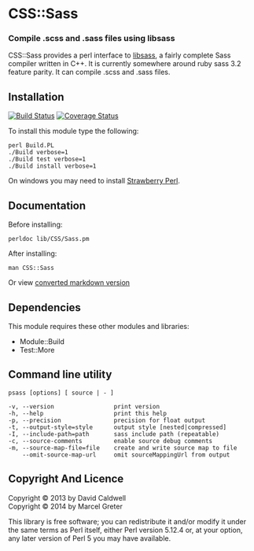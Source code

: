CSS::Sass
=========

### Compile .scss and .sass files using libsass

CSS::Sass provides a perl interface to [libsass][1], a fairly complete
Sass compiler written in C++. It is currently somewhere around ruby sass
3.2 feature parity. It can compile .scss and .sass files.

[1]: https://github.com/sass/libsass

Installation
------------

[![Build Status](https://travis-ci.org/sass/perl-libsass.svg?branch=master)](https://travis-ci.org/sass/perl-libsass)
[![Coverage Status](https://img.shields.io/coveralls/sass/perl-libsass.svg)](https://coveralls.io/r/sass/perl-libsass?branch=master)

To install this module type the following:

    perl Build.PL
    ./Build verbose=1
    ./Build test verbose=1
    ./Build install verbose=1

On windows you may need to install [Strawberry Perl](http://strawberryperl.com/).

Documentation
-------------

Before installing:

    perldoc lib/CSS/Sass.pm

After installing:

    man CSS::Sass

Or view [converted markdown version][1]

[1]: https://github.com/sass/perl-libsass/blob/master/lib/CSS/Sass.md

Dependencies
------------

This module requires these other modules and libraries:

  * Module::Build
  * Test::More

Command line utility
--------------------

```
psass [options] [ source | - ]
```

```
-v, --version                 print version
-h, --help                    print this help
-p, --precision               precision for float output
-t, --output-style=style      output style [nested|compressed]
-I, --include-path=path       sass include path (repeatable)
-c, --source-comments         enable source debug comments
-m, --source-map-file=file    create and write source map to file
    --omit-source-map-url     omit sourceMappingUrl from output
```

Copyright And Licence
---------------------

Copyright © 2013 by David Caldwell  
Copyright © 2014 by Marcel Greter

This library is free software; you can redistribute it and/or modify
it under the same terms as Perl itself, either Perl version 5.12.4 or,
at your option, any later version of Perl 5 you may have available.
